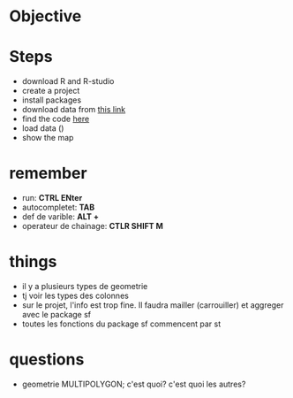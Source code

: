 # Objective

# Steps
- download R and R-studio 
- create a project 
- install packages
- download data from [this link](https://acloud.zaclys.com/index.php/s/ZyXcsF2AgGmMKaJ)
- find the code [here](data/heetch_casablanca.html)
- load data ()
- show the map

# remember
- run: **CTRL ENter**
- autocompletet: **TAB**
- def de varible: **ALT +**
- operateur de chainage: **CTLR SHIFT M**


# things
- il y a plusieurs types de geometrie
- tj voir les types des colonnes
- sur le projet, l'info est trop fine. Il faudra mailler (carrouiller) et aggreger avec le package sf
- toutes les fonctions du package sf commencent par st 

# questions
- geometrie MULTIPOLYGON; c'est quoi? c'est quoi les autres? 